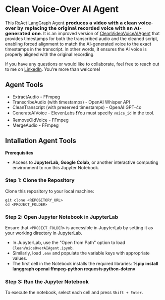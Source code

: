 # Clean Voice-Over AI Agent

This ReAct LangGraph Agent 𝗽𝗿𝗼𝗱𝘂𝗰𝗲𝘀 𝗮 𝘃𝗶𝗱𝗲𝗼 𝘄𝗶𝘁𝗵 𝗮 𝗰𝗹𝗲𝗮𝗻 𝘃𝗼𝗶𝗰𝗲-𝗼𝘃𝗲𝗿 𝗯𝘆 𝗿𝗲𝗽𝗹𝗮𝗰𝗶𝗻𝗴 𝘁𝗵𝗲 𝗼𝗿𝗶𝗴𝗶𝗻𝗮𝗹 𝗿𝗲𝗰𝗼𝗿𝗱𝗲𝗱 𝘃𝗼𝗶𝗰𝗲 𝘄𝗶𝘁𝗵 𝗮𝗻 𝗔𝗜-𝗴𝗲𝗻𝗲𝗿𝗮𝘁𝗲𝗱 𝗼𝗻𝗲. It is an improved version of [CleanVideoVoiceAIAgent](https://github.com/jenyss/CleanVideoVoiceAIAgent/tree/main) that provides timestamps for both the transcribed audio and the cleaned script, enabling forced alignment to match the AI-generated voice to the exact timestamps in the transcript. In other words, it ensures the AI voice is properly aligned with the original recording.


If you have any questions or would like to collaborate, feel free to reach out to me on [LinkedIn](https://www.linkedin.com/in/jenya-stoeva-60477249/). You're more than welcome!

## Agent Tools
* ExtractAudio - FFmpeg
* TranscribeAudio (with timestamps) - OpenAI Whisper API
* CleanTranscript (with preserved timestamps) - OpenAI GPT-4o
* GenerateAIVoice - ElevenLabs ❗You must specify ```voice_id``` in the tool. 
* RemoveOldVoice - FFmpeg
* MergeAudio - FFmpeg

## Intallation Agent Tools

<b>Prerequisites</b>

* Access to <b>JupyterLab, Google Colab</b>, or another interactive computing environment to run this Jupyter Notebook.

### Step 1: Clone the Repository

Clone this repository to your local machine:
```
git clone <REPOSITORY_URL>
cd <PROJECT_FOLDER>
```

### Step 2: Open Jupyter Notebook in JupyterLab

Ensure that ```<PROJECT_FOLDER>``` is accessible in JupyterLab by setting it as your working directory in JupyterLab.
 * In JupyterLab, use the "Open from Path" option to load ```CleanVoiceOverAIAgent.ipynb```.
 * Similarly, load ```.env``` and populate the variable keys with appropriate values.
 * The first cell in the Notebook installs the required libraries: **%pip install langgraph openai ffmpeg-python requests python-dotenv**

### Step 3: Run the Jupyter Notebook

To execute the notebook, select each cell and press ```Shift + Enter```.
